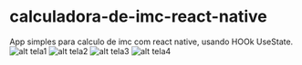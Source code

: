 # calculadora-de-imc-react-native
App simples para calculo de imc com react native, usando HOOk UseState.
![alt tela1](https://github.com/31ina-Batist4/calculadora-de-imc-react-native/blob/master/Screenshot_1.jpg)
![alt tela2](https://github.com/31ina-Batist4/calculadora-de-imc-react-native/blob/master/Screenshot_2.jpg)
![alt tela3](https://github.com/31ina-Batist4/calculadora-de-imc-react-native/blob/master/Screenshot_4.jpg)
![alt tela4](https://github.com/31ina-Batist4/calculadora-de-imc-react-native/blob/master/Screenshot_5.jpg)
